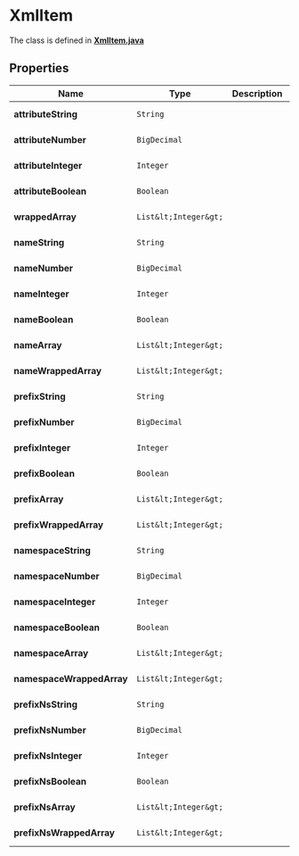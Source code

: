 

# XmlItem

The class is defined in **[XmlItem.java](../../src/main/java/org/openapitools/model/XmlItem.java)**

## Properties

Name | Type | Description | Notes
------------ | ------------- | ------------- | -------------
**attributeString** | `String` |  |  [optional property]
**attributeNumber** | `BigDecimal` |  |  [optional property]
**attributeInteger** | `Integer` |  |  [optional property]
**attributeBoolean** | `Boolean` |  |  [optional property]
**wrappedArray** | `List&lt;Integer&gt;` |  |  [optional property]
**nameString** | `String` |  |  [optional property]
**nameNumber** | `BigDecimal` |  |  [optional property]
**nameInteger** | `Integer` |  |  [optional property]
**nameBoolean** | `Boolean` |  |  [optional property]
**nameArray** | `List&lt;Integer&gt;` |  |  [optional property]
**nameWrappedArray** | `List&lt;Integer&gt;` |  |  [optional property]
**prefixString** | `String` |  |  [optional property]
**prefixNumber** | `BigDecimal` |  |  [optional property]
**prefixInteger** | `Integer` |  |  [optional property]
**prefixBoolean** | `Boolean` |  |  [optional property]
**prefixArray** | `List&lt;Integer&gt;` |  |  [optional property]
**prefixWrappedArray** | `List&lt;Integer&gt;` |  |  [optional property]
**namespaceString** | `String` |  |  [optional property]
**namespaceNumber** | `BigDecimal` |  |  [optional property]
**namespaceInteger** | `Integer` |  |  [optional property]
**namespaceBoolean** | `Boolean` |  |  [optional property]
**namespaceArray** | `List&lt;Integer&gt;` |  |  [optional property]
**namespaceWrappedArray** | `List&lt;Integer&gt;` |  |  [optional property]
**prefixNsString** | `String` |  |  [optional property]
**prefixNsNumber** | `BigDecimal` |  |  [optional property]
**prefixNsInteger** | `Integer` |  |  [optional property]
**prefixNsBoolean** | `Boolean` |  |  [optional property]
**prefixNsArray** | `List&lt;Integer&gt;` |  |  [optional property]
**prefixNsWrappedArray** | `List&lt;Integer&gt;` |  |  [optional property]































